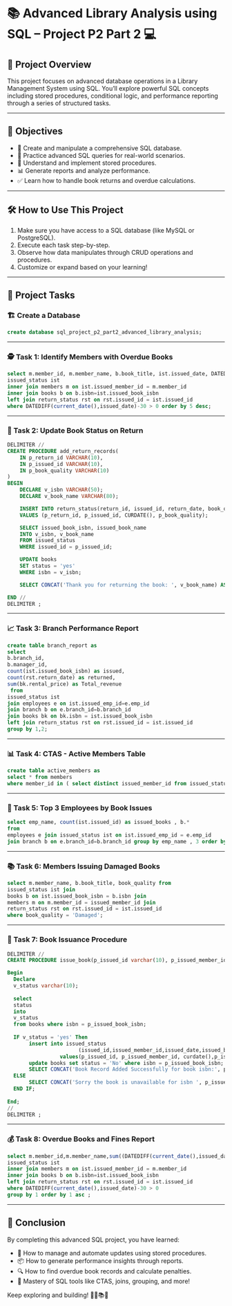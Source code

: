 
# 📚 Advanced Library Analysis using SQL – Project P2 Part 2 💻

## 📖 Project Overview
This project focuses on advanced database operations in a Library Management System using SQL. You’ll explore powerful SQL concepts including stored procedures, conditional logic, and performance reporting through a series of structured tasks.

---

## 🎯 Objectives
- 🚀 Create and manipulate a comprehensive SQL database.
- 📌 Practice advanced SQL queries for real-world scenarios.
- 🧠 Understand and implement stored procedures.
- 📊 Generate reports and analyze performance.
- ✅ Learn how to handle book returns and overdue calculations.

---

## 🛠️ How to Use This Project
1. Make sure you have access to a SQL database (like MySQL or PostgreSQL).
2. Execute each task step-by-step.
3. Observe how data manipulates through CRUD operations and procedures.
4. Customize or expand based on your learning!

---

## 📂 Project Tasks

### 🏗️ Create a Database

```sql
create database sql_project_p2_part2_advanced_library_analysis;
```

---

### 🕵️ Task 1: Identify Members with Overdue Books

```sql
select m.member_id, m.member_name, b.book_title, ist.issued_date, DATEDIFF(current_date(),issued_date)-30 as overdue_days from 
issued_status ist 
inner join members m on ist.issued_member_id = m.member_id
inner join books b on b.isbn=ist.issued_book_isbn 
left join return_status rst on rst.issued_id = ist.issued_id
where DATEDIFF(current_date(),issued_date)-30 > 0 order by 5 desc;
```

---

### 🔁 Task 2: Update Book Status on Return

```sql
DELIMITER //
CREATE PROCEDURE add_return_records(
    IN p_return_id VARCHAR(10),
    IN p_issued_id VARCHAR(10),
    IN p_book_quality VARCHAR(10)
)
BEGIN
    DECLARE v_isbn VARCHAR(50);
    DECLARE v_book_name VARCHAR(80);

    INSERT INTO return_status(return_id, issued_id, return_date, book_quality)
    VALUES (p_return_id, p_issued_id, CURDATE(), p_book_quality);

    SELECT issued_book_isbn, issued_book_name
    INTO v_isbn, v_book_name
    FROM issued_status
    WHERE issued_id = p_issued_id;

    UPDATE books
    SET status = 'yes'
    WHERE isbn = v_isbn;

    SELECT CONCAT('Thank you for returning the book: ', v_book_name) AS message;

END //
DELIMITER ;
```

---

### 📈 Task 3: Branch Performance Report

```sql
create table branch_report as
select 
b.branch_id,
b.manager_id,
count(ist.issued_book_isbn) as issued,
count(rst.return_date) as returned,
sum(bk.rental_price) as Total_revenue
 from 
issued_status ist 
join employees e on ist.issued_emp_id=e.emp_id 
join branch b on e.branch_id=b.branch_id 
join books bk on bk.isbn = ist.issued_book_isbn
left join return_status rst on rst.issued_id = ist.issued_id
group by 1,2;
```

---

### 📊 Task 4: CTAS - Active Members Table

```sql
create table active_members as
select * from members
where member_id in ( select distinct issued_member_id from issued_status where issued_date >= curdate()-interval 6 month);
```

---

### 🧾 Task 5: Top 3 Employees by Book Issues

```sql
select emp_name, count(ist.issued_id) as issued_books , b.*
from
employees e join issued_status ist on ist.issued_emp_id = e.emp_id
join branch b on e.branch_id=b.branch_id group by emp_name , 3 order by 2 desc limit 3;
```

---

### 📚 Task 6: Members Issuing Damaged Books

```sql
select m.member_name, b.book_title, book_quality from
issued_status ist join 
books b on ist.issued_book_isbn = b.isbn join 
members m on m.member_id = issued_member_id join
return_status rst on rst.issued_id = ist.issued_id
where book_quality = 'Damaged';
```

---

### 🧠 Task 7: Book Issuance Procedure

```sql
DELIMITER //
CREATE PROCEDURE issue_book(p_issued_id varchar(10), p_issued_member_id varchar(30), p_issued_book_isbn varchar(30), p_issued_emp_id varchar(10))

Begin 
  Declare
  v_status varchar(10);
  
  select 
  status
  into 
  v_status
  from books where isbn = p_issued_book_isbn;
 
  IF v_status = 'yes' Then
	   insert into issued_status
					   (issued_id,issued_member_id,issued_date,issued_book_isbn,issued_emp_id) 
                 values(p_issued_id, p_issued_member_id, curdate(),p_issued_book_isbn,p_issued_emp_id);
	   update books set status = 'No' where isbn = p_issued_book_isbn;
	   SELECT CONCAT('Book Record Added Successfully for book isbn:', p_issued_book_isbn) AS message;
  ELSE 
	   SELECT CONCAT('Sorry the book is unavailable for isbn ', p_issued_book_isbn) AS message;
  END IF;
 
End;
// 
DELIMITER ;
```

---

### 💰 Task 8: Overdue Books and Fines Report

```sql
select m.member_id,m.member_name,sum((DATEDIFF(current_date(),issued_date)-30) * 0.50) as fine from 
issued_status ist 
inner join members m on ist.issued_member_id = m.member_id
inner join books b on b.isbn=ist.issued_book_isbn 
left join return_status rst on rst.issued_id = ist.issued_id
where DATEDIFF(current_date(),issued_date)-30 > 0 
group by 1 order by 1 asc ;
```

---

## 🎉 Conclusion

By completing this advanced SQL project, you have learned:

- 🔄 How to manage and automate updates using stored procedures.
- 📦 How to generate performance insights through reports.
- 🔍 How to find overdue book records and calculate penalties.
- 🧰 Mastery of SQL tools like CTAS, joins, grouping, and more!

Keep exploring and building! 🌟🚀📚💡
